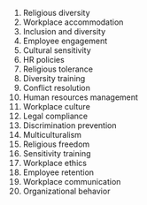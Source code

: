 1. Religious diversity
2. Workplace accommodation
3. Inclusion and diversity
4. Employee engagement
5. Cultural sensitivity
6. HR policies
7. Religious tolerance
8. Diversity training
9. Conflict resolution
10. Human resources management
11. Workplace culture
12. Legal compliance
13. Discrimination prevention
14. Multiculturalism
15. Religious freedom
16. Sensitivity training
17. Workplace ethics
18. Employee retention
19. Workplace communication
20. Organizational behavior
